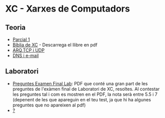 # XC - Xarxes de Computadors

## Teoria

- [Parcial 1](https://github.com/hialvaro/XC-FIB/blob/master/README.md)
- [Bíblia de XC](https://anonfile.com/44x6J2t5ne/9788498803310_pdf) - Descarrega el llibre en pdf
- [ARQ,TCP i UDP](ARQ%2CTCP%2CUDP.md)
- [DNS i e-mail](DNS%2C%20e-mail.md)

## Laboratori

- [Preguntes Examen Final Lab](https://anonfile.com/Fff9a1r6bf/XC_pdf): PDF que conté una gran part de les preguntes de l'exàmen final de Laboratori de XC, resoltes. Al contestar les preguntes tal i com es mostren en el PDF, la nota serà entre 5.5 i 7 (depenent de les que apareguin en el teu test, ja que hi ha algunes preguntes que no apareixen al pdf)
- [?](https://anonfile.com/A7gfa3rcb9/jun_7_Doc_1_1_pdf)
